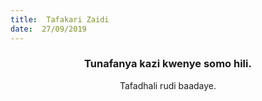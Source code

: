 ```yaml
---
title:  Tafakari Zaidi
date:  27/09/2019
---
```


### <center>Tunafanya kazi kwenye somo hili.</center>
<center>Tafadhali   rudi baadaye.</center>